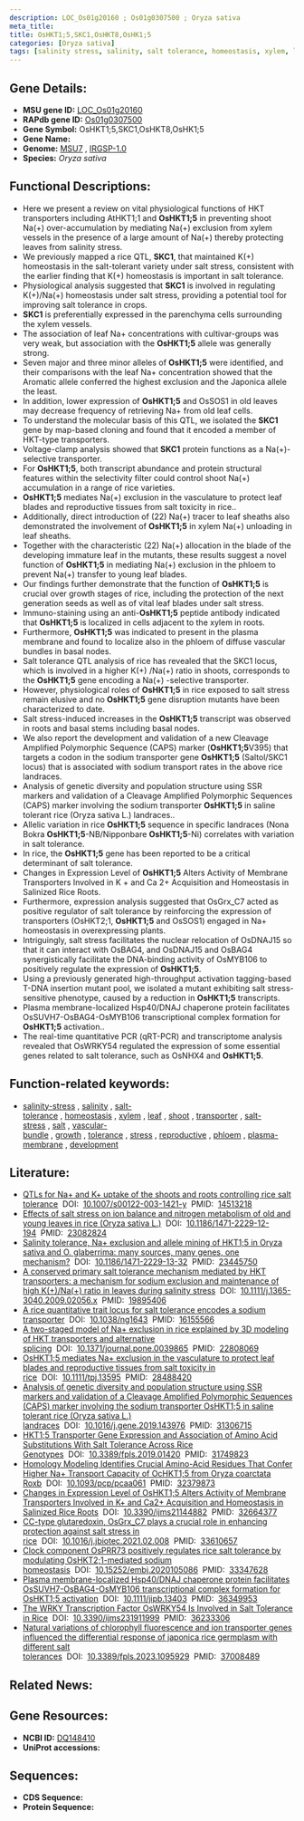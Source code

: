```yaml
---
description: LOC_Os01g20160 ; Os01g0307500 ; Oryza sativa
meta_title:
title: OsHKT1;5,SKC1,OsHKT8,OsHK1;5
categories: [Oryza sativa]
tags: [salinity stress, salinity, salt tolerance, homeostasis, xylem, leaf, shoot, transporter, salt stress, salt, vascular bundle, growth, tolerance, stress, reproductive, phloem, plasma membrane, development]
---
```


## Gene Details:
- **MSU gene ID:** [LOC_Os01g20160](http://rice.uga.edu/cgi-bin/ORF_infopage.cgi?orf=LOC_Os01g20160)  
- **RAPdb gene ID:** [Os01g0307500](https://rapdb.dna.affrc.go.jp/locus/?name=Os01g0307500)  
- **Gene Symbol:** OsHKT1;5,SKC1,OsHKT8,OsHK1;5
- **Gene Name:**
- **Genome:**  [MSU7](http://rice.uga.edu/)&nbsp;,&nbsp;[IRGSP-1.0](https://rapdb.dna.affrc.go.jp/download/irgsp1.html)
- **Species:** *Oryza sativa*

## Functional Descriptions:
   - Here we present a review on vital physiological functions of HKT transporters including AtHKT1;1 and **OsHKT1;5** in preventing shoot Na(+) over-accumulation by mediating Na(+) exclusion from xylem vessels in the presence of a large amount of Na(+) thereby protecting leaves from salinity stress.
   - We previously mapped a rice QTL, **SKC1**, that maintained K(+) homeostasis in the salt-tolerant variety under salt stress, consistent with the earlier finding that K(+) homeostasis is important in salt tolerance.
   - Physiological analysis suggested that **SKC1** is involved in regulating K(+)/Na(+) homeostasis under salt stress, providing a potential tool for improving salt tolerance in crops.
   - **SKC1** is preferentially expressed in the parenchyma cells surrounding the xylem vessels.
   - The association of leaf Na+ concentrations with cultivar-groups was very weak, but association with the **OsHKT1;5** allele was generally strong.
   - Seven major and three minor alleles of **OsHKT1;5** were identified, and their comparisons with the leaf Na+ concentration showed that the Aromatic allele conferred the highest exclusion and the Japonica allele the least.
   - In addition, lower expression of **OsHKT1;5** and OsSOS1 in old leaves may decrease frequency of retrieving Na+ from old leaf cells.
   - To understand the molecular basis of this QTL, we isolated the **SKC1** gene by map-based cloning and found that it encoded a member of HKT-type transporters.
   - Voltage-clamp analysis showed that **SKC1** protein functions as a Na(+)-selective transporter.
   - For **OsHKT1;5**, both transcript abundance and protein structural features within the selectivity filter could control shoot Na(+) accumulation in a range of rice varieties.
   - **OsHKT1;5** mediates Na(+) exclusion in the vasculature to protect leaf blades and reproductive tissues from salt toxicity in rice..
   - Additionally, direct introduction of (22) Na(+) tracer to leaf sheaths also demonstrated the involvement of **OsHKT1;5** in xylem Na(+) unloading in leaf sheaths.
   - Together with the characteristic (22) Na(+) allocation in the blade of the developing immature leaf in the mutants, these results suggest a novel function of **OsHKT1;5** in mediating Na(+) exclusion in the phloem to prevent Na(+) transfer to young leaf blades.
   - Our findings further demonstrate that the function of **OsHKT1;5** is crucial over growth stages of rice, including the protection of the next generation seeds as well as of vital leaf blades under salt stress.
   - Immuno-staining using an anti-**OsHKT1;5** peptide antibody indicated that **OsHKT1;5** is localized in cells adjacent to the xylem in roots.
   - Furthermore, **OsHKT1;5** was indicated to present in the plasma membrane and found to localize also in the phloem of diffuse vascular bundles in basal nodes.
   - Salt tolerance QTL analysis of rice has revealed that the SKC1 locus, which is involved in a higher K(+) /Na(+) ratio in shoots, corresponds to the **OsHKT1;5** gene encoding a Na(+) -selective transporter.
   - However, physiological roles of **OsHKT1;5** in rice exposed to salt stress remain elusive and no **OsHKT1;5** gene disruption mutants have been characterized to date.
   - Salt stress-induced increases in the **OsHKT1;5** transcript was observed in roots and basal stems including basal nodes.
   - We also report the development and validation of a new Cleavage Amplified Polymorphic Sequence (CAPS) marker (**OsHKT1;5**V395) that targets a codon in the sodium transporter gene **OsHKT1;5** (Saltol/SKC1 locus) that is associated with sodium transport rates in the above rice landraces.
   - Analysis of genetic diversity and population structure using SSR markers and validation of a Cleavage Amplified Polymorphic Sequences (CAPS) marker involving the sodium transporter **OsHKT1;5** in saline tolerant rice (Oryza sativa L.) landraces..
   - Allelic variation in rice **OsHKT1;5** sequence in specific landraces (Nona Bokra **OsHKT1;5**-NB/Nipponbare **OsHKT1;5**-Ni) correlates with variation in salt tolerance.
   - In rice, the **OsHKT1;5** gene has been reported to be a critical determinant of salt tolerance.
   - Changes in Expression Level of **OsHKT1;5** Alters Activity of Membrane Transporters Involved in K + and Ca 2+ Acquisition and Homeostasis in Salinized Rice Roots.
   - Furthermore, expression analysis suggested that OsGrx_C7 acted as positive regulator of salt tolerance by reinforcing the expression of transporters (OsHKT2;1, **OsHKT1;5** and OsSOS1) engaged in Na+ homeostasis in overexpressing plants.
   - Intriguingly, salt stress facilitates the nuclear relocation of OsDNAJ15 so that it can interact with OsBAG4, and OsDNAJ15 and OsBAG4 synergistically facilitate the DNA-binding activity of OsMYB106 to positively regulate the expression of **OsHKT1;5**.
   - Using a previously generated high-throughput activation tagging-based T-DNA insertion mutant pool, we isolated a mutant exhibiting salt stress-sensitive phenotype, caused by a reduction in **OsHKT1;5** transcripts.
   - Plasma membrane-localized Hsp40/DNAJ chaperone protein facilitates OsSUVH7-OsBAG4-OsMYB106 transcriptional complex formation for **OsHKT1;5** activation..
   - The real-time quantitative PCR (qRT-PCR) and transcriptome analysis revealed that OsWRKY54 regulated the expression of some essential genes related to salt tolerance, such as OsNHX4 and **OsHKT1;5**.

## Function-related keywords:
   - [salinity-stress](/tags/salinity-stress/)&nbsp;,&nbsp;[salinity](/tags/salinity/)&nbsp;,&nbsp;[salt-tolerance](/tags/salt-tolerance/)&nbsp;,&nbsp;[homeostasis](/tags/homeostasis/)&nbsp;,&nbsp;[xylem](/tags/xylem/)&nbsp;,&nbsp;[leaf](/tags/leaf/)&nbsp;,&nbsp;[shoot](/tags/shoot/)&nbsp;,&nbsp;[transporter](/tags/transporter/)&nbsp;,&nbsp;[salt-stress](/tags/salt-stress/)&nbsp;,&nbsp;[salt](/tags/salt/)&nbsp;,&nbsp;[vascular-bundle](/tags/vascular-bundle/)&nbsp;,&nbsp;[growth](/tags/growth/)&nbsp;,&nbsp;[tolerance](/tags/tolerance/)&nbsp;,&nbsp;[stress](/tags/stress/)&nbsp;,&nbsp;[reproductive](/tags/reproductive/)&nbsp;,&nbsp;[phloem](/tags/phloem/)&nbsp;,&nbsp;[plasma-membrane](/tags/plasma-membrane/)&nbsp;,&nbsp;[development](/tags/development/)

## Literature:
   - [QTLs for Na+ and K+ uptake of the shoots and roots controlling rice salt tolerance](https://www.doi.org/10.1007/s00122-003-1421-y)&nbsp;&nbsp;DOI:&nbsp;&nbsp;[10.1007/s00122-003-1421-y](https://www.doi.org/10.1007/s00122-003-1421-y)&nbsp;&nbsp;PMID:&nbsp;&nbsp;[14513218](https://pubmed.ncbi.nlm.nih.gov/14513218/)
   - [Effects of salt stress on ion balance and nitrogen metabolism of old and young leaves in rice (Oryza sativa L.)](https://www.doi.org/10.1186/1471-2229-12-194)&nbsp;&nbsp;DOI:&nbsp;&nbsp;[10.1186/1471-2229-12-194](https://www.doi.org/10.1186/1471-2229-12-194)&nbsp;&nbsp;PMID:&nbsp;&nbsp;[23082824](https://pubmed.ncbi.nlm.nih.gov/23082824/)
   - [Salinity tolerance, Na+ exclusion and allele mining of HKT1;5 in Oryza sativa and O. glaberrima: many sources, many genes, one mechanism?](https://www.doi.org/10.1186/1471-2229-13-32)&nbsp;&nbsp;DOI:&nbsp;&nbsp;[10.1186/1471-2229-13-32](https://www.doi.org/10.1186/1471-2229-13-32)&nbsp;&nbsp;PMID:&nbsp;&nbsp;[23445750](https://pubmed.ncbi.nlm.nih.gov/23445750/)
   - [A conserved primary salt tolerance mechanism mediated by HKT transporters: a mechanism for sodium exclusion and maintenance of high K(+)/Na(+) ratio in leaves during salinity stress](https://www.doi.org/10.1111/j.1365-3040.2009.02056.x)&nbsp;&nbsp;DOI:&nbsp;&nbsp;[10.1111/j.1365-3040.2009.02056.x](https://www.doi.org/10.1111/j.1365-3040.2009.02056.x)&nbsp;&nbsp;PMID:&nbsp;&nbsp;[19895406](https://pubmed.ncbi.nlm.nih.gov/19895406/)
   - [A rice quantitative trait locus for salt tolerance encodes a sodium transporter](https://www.doi.org/10.1038/ng1643)&nbsp;&nbsp;DOI:&nbsp;&nbsp;[10.1038/ng1643](https://www.doi.org/10.1038/ng1643)&nbsp;&nbsp;PMID:&nbsp;&nbsp;[16155566](https://pubmed.ncbi.nlm.nih.gov/16155566/)
   - [A two-staged model of Na+ exclusion in rice explained by 3D modeling of HKT transporters and alternative splicing](https://www.doi.org/10.1371/journal.pone.0039865)&nbsp;&nbsp;DOI:&nbsp;&nbsp;[10.1371/journal.pone.0039865](https://www.doi.org/10.1371/journal.pone.0039865)&nbsp;&nbsp;PMID:&nbsp;&nbsp;[22808069](https://pubmed.ncbi.nlm.nih.gov/22808069/)
   - [OsHKT1;5 mediates Na+ exclusion in the vasculature to protect leaf blades and reproductive tissues from salt toxicity in rice](https://www.doi.org/10.1111/tpj.13595)&nbsp;&nbsp;DOI:&nbsp;&nbsp;[10.1111/tpj.13595](https://www.doi.org/10.1111/tpj.13595)&nbsp;&nbsp;PMID:&nbsp;&nbsp;[28488420](https://pubmed.ncbi.nlm.nih.gov/28488420/)
   - [Analysis of genetic diversity and population structure using SSR markers and validation of a Cleavage Amplified Polymorphic Sequences (CAPS) marker involving the sodium transporter OsHKT1;5 in saline tolerant rice (Oryza sativa L.) landraces](https://www.doi.org/10.1016/j.gene.2019.143976)&nbsp;&nbsp;DOI:&nbsp;&nbsp;[10.1016/j.gene.2019.143976](https://www.doi.org/10.1016/j.gene.2019.143976)&nbsp;&nbsp;PMID:&nbsp;&nbsp;[31306715](https://pubmed.ncbi.nlm.nih.gov/31306715/)
   - [HKT1;5 Transporter Gene Expression and Association of Amino Acid Substitutions With Salt Tolerance Across Rice Genotypes](https://www.doi.org/10.3389/fpls.2019.01420)&nbsp;&nbsp;DOI:&nbsp;&nbsp;[10.3389/fpls.2019.01420](https://www.doi.org/10.3389/fpls.2019.01420)&nbsp;&nbsp;PMID:&nbsp;&nbsp;[31749823](https://pubmed.ncbi.nlm.nih.gov/31749823/)
   - [Homology Modeling Identifies Crucial Amino-Acid Residues That Confer Higher Na+ Transport Capacity of OcHKT1;5 from Oryza coarctata Roxb](https://www.doi.org/10.1093/pcp/pcaa061)&nbsp;&nbsp;DOI:&nbsp;&nbsp;[10.1093/pcp/pcaa061](https://www.doi.org/10.1093/pcp/pcaa061)&nbsp;&nbsp;PMID:&nbsp;&nbsp;[32379873](https://pubmed.ncbi.nlm.nih.gov/32379873/)
   - [Changes in Expression Level of OsHKT1;5 Alters Activity of Membrane Transporters Involved in K+ and Ca2+ Acquisition and Homeostasis in Salinized Rice Roots](https://www.doi.org/10.3390/ijms21144882)&nbsp;&nbsp;DOI:&nbsp;&nbsp;[10.3390/ijms21144882](https://www.doi.org/10.3390/ijms21144882)&nbsp;&nbsp;PMID:&nbsp;&nbsp;[32664377](https://pubmed.ncbi.nlm.nih.gov/32664377/)
   - [CC-type glutaredoxin, OsGrx_C7 plays a crucial role in enhancing protection against salt stress in rice](https://www.doi.org/10.1016/j.jbiotec.2021.02.008)&nbsp;&nbsp;DOI:&nbsp;&nbsp;[10.1016/j.jbiotec.2021.02.008](https://www.doi.org/10.1016/j.jbiotec.2021.02.008)&nbsp;&nbsp;PMID:&nbsp;&nbsp;[33610657](https://pubmed.ncbi.nlm.nih.gov/33610657/)
   - [Clock component OsPRR73 positively regulates rice salt tolerance by modulating OsHKT2;1-mediated sodium homeostasis](https://www.doi.org/10.15252/embj.2020105086)&nbsp;&nbsp;DOI:&nbsp;&nbsp;[10.15252/embj.2020105086](https://www.doi.org/10.15252/embj.2020105086)&nbsp;&nbsp;PMID:&nbsp;&nbsp;[33347628](https://pubmed.ncbi.nlm.nih.gov/33347628/)
   - [Plasma membrane-localized Hsp40/DNAJ chaperone protein facilitates OsSUVH7-OsBAG4-OsMYB106 transcriptional complex formation for OsHKT1;5 activation](https://www.doi.org/10.1111/jipb.13403)&nbsp;&nbsp;DOI:&nbsp;&nbsp;[10.1111/jipb.13403](https://www.doi.org/10.1111/jipb.13403)&nbsp;&nbsp;PMID:&nbsp;&nbsp;[36349953](https://pubmed.ncbi.nlm.nih.gov/36349953/)
   - [The WRKY Transcription Factor OsWRKY54 Is Involved in Salt Tolerance in Rice](https://www.doi.org/10.3390/ijms231911999)&nbsp;&nbsp;DOI:&nbsp;&nbsp;[10.3390/ijms231911999](https://www.doi.org/10.3390/ijms231911999)&nbsp;&nbsp;PMID:&nbsp;&nbsp;[36233306](https://pubmed.ncbi.nlm.nih.gov/36233306/)
   - [Natural variations of chlorophyll fluorescence and ion transporter genes influenced the differential response of japonica rice germplasm with different salt tolerances](https://www.doi.org/10.3389/fpls.2023.1095929)&nbsp;&nbsp;DOI:&nbsp;&nbsp;[10.3389/fpls.2023.1095929](https://www.doi.org/10.3389/fpls.2023.1095929)&nbsp;&nbsp;PMID:&nbsp;&nbsp;[37008489](https://pubmed.ncbi.nlm.nih.gov/37008489/)

## Related News:

## Gene Resources:
- **NCBI ID:**  [DQ148410](http://www.ncbi.nlm.nih.gov/nuccore/DQ148410)
- **UniProt accessions:** [](https://www.uniprot.org/uniprotkb//entry)

## Sequences:
- **CDS Sequence:**
- **Protein Sequence:**
